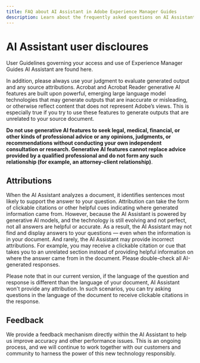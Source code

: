 ```yaml
---
title: FAQ about AI Assistant in Adobe Experience Manager Guides
description: Learn about the frequently asked questions on AI Assistant in Adobe Experience Manager Guides.
---
```


# AI Assistant user discloures  

User Guidelines governing your access and use of Experience Manager Guides AI Assistant  are found here.

In addition, please always use your judgment to evaluate generated output and any source attributions. Acrobat and Acrobat Reader generative AI features are built upon powerful, emerging large language model technologies that may generate outputs that are inaccurate or misleading, or otherwise reflect content that does not represent Adobe’s views. This is especially true if you try to use these features to generate outputs that are unrelated to your source document.  

**Do not use generative AI features to seek legal, medical, financial, or other kinds of professional advice or any opinions, judgments, or recommendations without conducting your own independent consultation or research. Generative AI features cannot replace advice provided by a qualified professional and do not form any such relationship (for example, an attorney-client relationship)**.

## Attributions

When the AI Assistant analyzes a document, it identifies sentences most likely to support the answer to your question. Attribution can take the form of clickable citations or other helpful cues indicating where generated information came from. However, because the AI Assistant is powered by generative AI models, and the technology is still evolving and not perfect, not all answers are helpful or accurate. As a result, the AI Assistant may not find and display answers to your questions — even when the information is in your document. And rarely, the AI Assistant may provide incorrect attributions. For example, you may receive a clickable citation or cue that takes you to an unrelated section instead of providing helpful information on where the answer came from in the document. Please double-check all AI-generated responses.

Please note that in our current version, if the language of the question and response is different than the language of your document, AI Assistant won't provide any attribution. In such scenarios, you can try asking questions in the language of the document to receive clickable citations in the response. 

## Feedback

We provide a feedback mechanism directly within the AI Assistant to help us improve accuracy and other performance issues. This is an ongoing process, and we will continue to work together with our customers and community to harness the power of this new technology responsibly.



